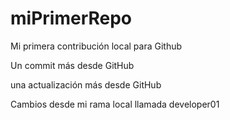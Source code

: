 # miPrimerRepo

Mi primera contribución local para Github

Un commit más desde GitHub

una actualización más desde GitHub

Cambios desde mi rama local llamada developer01